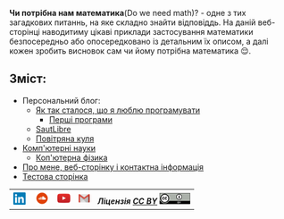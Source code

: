 __Чи потрібна нам математика__(Do we need math)? -  одне з тих загадкових питаннь, на яке складно знайти відповіддь. На даній веб-сторінці наводитиму цікаві приклади застосування математики безпосередньо або опосередковано із детальним їх описом, а далі кожен зробить висновок сам чи йому потрібна математика :relieved:.

## Зміст:
 - Персональний блог:
     - [Як так сталося, що я люблю програмувати](./PersonalBlog/hello-world.md)
       - [Перші програми](./PersonalBlog/algo-programs.md)
     - [SautLibre](./PersonalBlog/saut-libre-parkour-team.md)
     - [Повітряна куля](./PersonalBlog/hot_air_baloon.md)
 - [Комп'ютерні науки](WhatToLearn.md)
     - [Коп'ютерна фізика](computationla-physics.md)
 - [Про мене, веб-сторінку і контактна інформація](./about.md)
 - [Тестова сторінка](./Test/Test.md)


<table border="0" align="center">
  <tr>
    <th>
      <a href="https://www.linkedin.com/in/oleg-kmechak/" target="_blank">
        <img height="22" width="25" alt="Linkedin профіль" src="./images/linkedin-icon.png"> 
      </a>
    </th>
    <th>
     <a href="https://soundcloud.com/rain_must_fall" target="_blank">
      <img height="25" width="25" alt="SoundCloud профіль" src="./images/soundcloud-icon.png">
     </a>
    </th>
    <th>
      <a href="https://www.youtube.com/c/OlegFedyna" target="_blank">
        <img height="25" width="25" alt="YouTube профіль" src="./images/youtube-icon.png">
      </a>
    </th> 
    <th>
      <a href="mailto:oleg.kmechak@gmail.com">
        <img height="15" width="20" alt="Gmail профіль" src="./images/gmail-icon.png">
      </a>
    </th>
    <th>
      <i>Ліцензія <a href="https://creativecommons.org/licenses/by/3.0/" target="_blank"><b>CC BY</b></a></i>
      <img height="20" width="55" alt="Gmail профіль" src="./images/cc-by-icon.png">
    </th>
  </tr>
</table> 